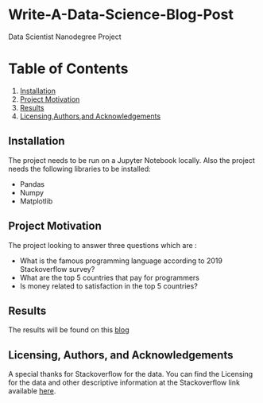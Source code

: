 # Write-A-Data-Science-Blog-Post

Data Scientist Nanodegree Project

# Table of Contents

1. [Installation](#Installation)
2. [Project Motivation](#Project-Motivation)
3. [Results](#Results)
4. [Licensing,Authors,and Acknowledgements](#Licensing,-Authors,-and-Acknowledgements)



## Installation
The project needs to be run on a Jupyter Notebook locally. Also the project needs the following libraries to be installed:
- Pandas
- Numpy
- Matplotlib

## Project Motivation

The project looking to answer three questions which are :
- What is the famous programming language according to 2019 Stackoverflow survey?
- What are the top 5 countries that pay for programmers
- Is money related to satisfaction in the top 5 countries?

## Results
The results will be found on this [blog](www.google.com.sa)

## Licensing, Authors, and Acknowledgements
 A special thanks for Stackoverflow for the data. You can find the Licensing for the data and other descriptive information at the Stackoverflow link available [here](https://www.kaggle.com/datasets/mchirico/stack-overflow-developer-survey-results-2019).
